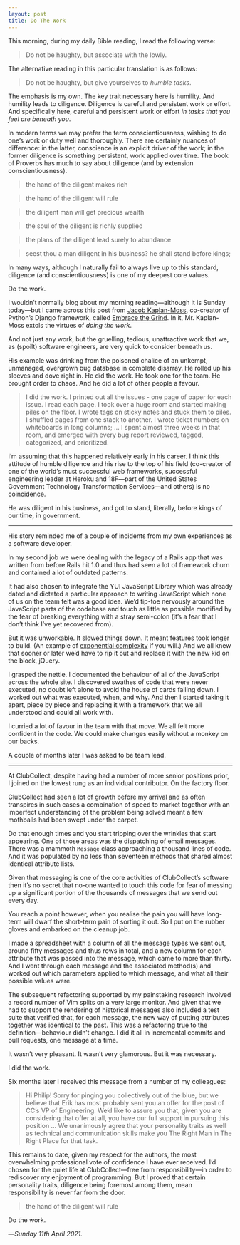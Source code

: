 ```yaml
---
layout: post
title: Do The Work
---
```


This morning, during my daily Bible reading, I read the following verse:

> Do not be haughty, but associate with the lowly.

The alternative reading in this particular translation is as follows:

> Do not be haughty, but give yourselves to _humble tasks_.

The emphasis is my own. The key trait necessary here is humility. And humility leads to diligence. Diligence is careful and persistent work or effort. And specifically here, careful and persistent work or effort _in tasks that you feel are beneath you_.

In modern terms we may prefer the term conscientiousness, wishing to do one’s work or duty well and thoroughly. There are certainly nuances of difference: in the latter, conscience is an explicit  driver of the work; in the former diligence is something persistent, work applied over time. The book of Proverbs has much to say about diligence (and by extension conscientiousness).

> the hand of the diligent makes rich

> the hand of the diligent will rule

> the diligent man will get precious wealth

> the soul of the diligent is richly supplied

> the plans of the diligent lead surely to abundance

> seest thou a man diligent in his business? he shall stand before kings;

In many ways, although I naturally fail to always live up to this standard, diligence (and conscientiousness) is one of my deepest core values. 

Do the work.

I wouldn’t normally blog about my morning reading—although it is Sunday today—but I came across this post from [Jacob Kaplan-Moss][jkm], co-creator of Python’s Django framework, called [Embrace the Grind][etg]. In it, Mr. Kaplan-Moss extols the virtues of _doing the work_.

And not just any work, but the gruelling, tedious, unattractive work that we, as (spoilt) software engineers, are very quick to consider beneath us.

His example was drinking from the poisoned chalice of an unkempt, unmanaged, overgrown bug database in complete disarray. He rolled up his sleeves and dove right in. He did the work. He took one for the team. He brought order to chaos. And he did a lot of other people a favour.

> I did the work. I printed out all the issues - one page of paper for each issue. I read each page. I took over a huge room and started making piles on the floor. I wrote tags on sticky notes and stuck them to piles. I shuffled pages from one stack to another. I wrote ticket numbers on whiteboards in long columns; … I spent almost three weeks in that room, and emerged with every bug report reviewed, tagged, categorized, and prioritized.

I’m assuming that this happened relatively early in his career. I think this attitude of humble diligence and his rise to the top of his field (co-creator of one of the world’s must successful web frameworks, successful engineering leader at Heroku and 18F—part of the United States Government Technology Transformation Services—and others) is no coincidence.

He was diligent in his business, and got to stand, literally, before kings of our time, in government.

---

His story reminded me of a couple of incidents from my own experiences as a software developer. 

In my second job we were dealing with the legacy of a Rails app that was written from before Rails hit 1.0 and thus had seen a lot of framework churn and contained a lot of outdated patterns. 

It had also chosen to integrate the YUI JavaScript Library which was already dated and dictated a particular approach to writing JavaScript which none of us on the team felt was a good idea. We’d tip-toe nervously around the JavaScript parts of the codebase and touch as little as possible mortified by the fear of breaking everything with a stray semi-colon (it’s a fear that I don’t think I’ve yet recovered from).

But it was unworkable. It slowed things down. It meant features took longer to build. (An example of [exponential complexity][ec] if you will.) And we all knew that sooner or later we’d have to rip it out and replace it with the new kid on the block, jQuery.

I grasped the nettle. I documented the behaviour of all of the JavaScript across the whole site. I discovered swathes of code that were never executed, no doubt left alone to avoid the house of cards falling down. I worked out what was executed, when, and why. And then I started taking it apart, piece by piece and replacing it with a framework that we all understood and could all work with.

I curried a lot of favour in the team with that move. We all felt more confident in the code. We could make changes easily without a monkey on our backs. 

A couple of months later I was asked to be team lead.

---

At ClubCollect, despite having had a number of more senior positions prior, I joined on the lowest rung as an individual contributor. On the factory floor.

ClubCollect had seen a lot of growth before my arrival and as often transpires in such cases a combination of speed to market together with an imperfect understanding of the problem being solved meant a few mothballs had been swept under the carpet.

Do that enough times and you start tripping over the wrinkles that start appearing. One of those areas was the dispatching of email messages. There was a mammoth `Message` class approaching a thousand lines of code. And it was populated by no less than seventeen methods that shared almost identical attribute lists.

Given that messaging is one of the core activities of ClubCollect’s software then it’s no secret that no-one wanted to touch this code for fear of messing up a significant portion of the thousands of messages that we send out every day.

You reach a point however, when you realise the pain you will have long-term will dwarf the short-term pain of sorting it out. So I put on the rubber gloves and embarked on the cleanup job. 

I made a spreadsheet with a column of all the message types we sent out, around fifty messages and thus rows in total, and a new column for each attribute that was passed into the message, which came to more than thirty. And I went through each message and the associated method(s) and worked out which parameters applied to which message, and what all their possible values were.

The subsequent refactoring supported by my painstaking research involved a record number of Vim splits on a very large monitor. And given that we had to support the rendering of historical messages also included a test suite that verified that, for each message, the new way of putting attributes together was identical to the past. This was a refactoring true to the definition—behaviour didn’t change. I did it all in incremental commits and pull requests, one message at a time. 

It wasn’t very pleasant. It wasn’t very glamorous. But it was necessary.

I did the work.

Six months later I received this message from a number of my colleagues:

> Hi Philip! Sorry for pinging you collectively out of the blue, but we believe that Erik has most probably sent you an offer for the post of CC’s VP of Engineering. We’d like to assure you that, given you are considering that offer at all, you have our full support in pursuing this position … We unanimously agree that your personality traits as well as technical and communication skills make you The Right Man in The Right Place for that task.

This remains to date, given my respect for the authors, the most overwhelming professional vote of confidence I have ever received. I’d chosen for the quiet life at ClubCollect—free from responsibility—in order to rediscover my enjoyment of programming. But I proved that certain personality traits, diligence being foremost among them, mean responsibility is never far from the door.

> the hand of the diligent will rule

Do the work.

—*Sunday 11th April 2021.*

[jkm]: https://jacobian.org
[etg]: https://jacobian.org/2021/apr/7/embrace-the-grind/
[ec]: https://www.crossingtheruby.com/2021/04/10/graphing-software-complexity.html
